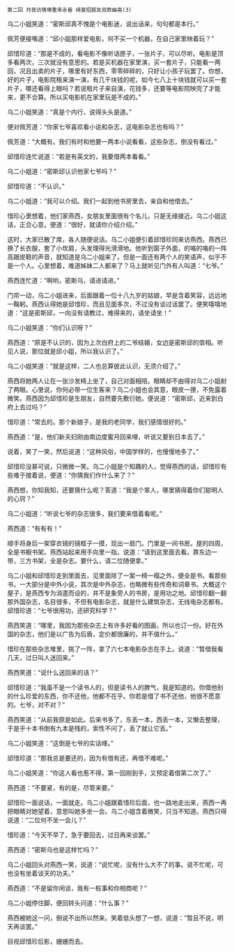     第二回 月夜访情俦重来永巷 绮宴招腻友双款幽斋(3) 

   乌二小姐笑道：“密斯邱真不愧是个电影迷，说出话来，句句都是本行。”

   佩芳便接嘴道：“邱小姐那样爱电影，何不买一个机器，在自己家里映着玩？”

   邱惜珍道：“那是不成的，看电影不像听话匣子，一张片子，可以尽听。电影是顶多看两次，三次就没有意思的。若是买机器在家里演，买一套片子，只能看一两回，况且出卖的片子，哪里有好东西，零零碎碎的，只好让小孩子玩罢了。你想，好的片子，电影院租来演一演，有几千块钱的呢，如今七八上十块钱就可以买一套片子，哪还看得上眼吗？若说租片子来自演，花钱多，还要等电影院映完了才能来，更不合算。所以买电影机在家里玩是不成的。”

   乌二小姐笑道：“真是个内行，说得头头是道。”

   便对佩芳道：“你家七爷喜欢看小说和杂志，这电影杂志也有吗？”

   佩芳道：“大概有。我们有时和他要一两本小说看看，这些杂志，倒没有看过。”

   邱惜珍连忙说道：“若是有英文的，我要借两本看看。”

   乌二小姐道：“密斯邱认识他家七爷吗？”

   邱惜珍道：“不认识。”

   乌二小姐道：“我可以介绍。我们一起到他书房里去，亲自和他借去。”

   惜珍心里想着，他们家燕西，女朋友里面很有个名儿，只是无缘接近。乌二小姐这话，正合心意。便道：“很好，就请你介绍介绍。”

   这时，大家已散了席，各人随便说话。乌二小姐便引着邱惜珍同来访燕西。燕西已换了长衣服，套了小坎肩，头发理得光滑滑地。他听到窗子外面，的咯的咯的一阵高跟皮鞋的声音，就知道是乌二小姐来了。但是一面还有两个人的笑语声，似乎不是一个人。心里想着，难道姊妹二人都来了？马上就听见门外有人叫道：“七爷。”

   燕西连忙道：“啊哟，密斯乌，请进请进。”

   门帘一动，乌二小姐进来，后面跟着一位十八九岁的姑娘，早是含着笑容，远远地一鞠躬。燕西认得她是邱惜珍，而且见面多次，不过没有谈过话罢了。便笑嘻嘻地道：“这是密斯邱，一向没有请教过，难得来的，请坐请坐！”

   乌二小姐笑道：“你们认识呀？”

   燕西道：“原是不认识的，因为上次白府上的二爷结婚，女边是密斯邱的傧相。听见人说，那位就是邱小姐，所以我认识了。”

   乌二小姐笑道：“就是这样，二人也总算彼此认识，无须介绍了。”

   燕西将她两人让在一张沙发椅上坐了，自己对面相陪。眼睛却不由得对乌二小姐射了两眼。心里说，你何必带一位生客来？乌二小姐也会其意，眼皮一撩，不免露着微笑。燕西因为邱惜珍是生朋友，自然要先敷衍她。便说道：“密斯邱，近来到白府上去过吗？”

   惜珍道：“常去的。那个新娘子，是我的老同学，我们感情很好的。”

   燕西道：“是，他们新夫妇刚由南边度蜜月回来哩，听说又要到日本去了。”

   说着，笑了一笑，然后说道：“这种风俗，中国学样的，也慢慢地多了。”

   邱惜珍没甚可说，只微微一笑。乌二小姐是个知趣的人，觉得燕西的话，邱惜珍有些难于接着说，便道：“你猜我们作什么来了？”

   燕西想，你知我知，还要猜什么呢？答道：“我是个笨人，哪里猜得着你们聪明人的心窍？”

   乌二小姐道：“听说七爷的杂志很多，我们要来借着看呢。”

   燕西道：“有有有！”

   顺手将身后一架穿衣镜的镜框子一摸，现出一扇门。门里是一间书房。屋的四周，全是书橱书架。燕西站起来用手向里一指，说道：“请到这里面去看。靠东边一带，三方书架，全是杂志。要什么，请二位随便拿。”

   乌二小姐和邱惜珍走到里面去，见里面除了一案一椅一榻之外，便全是书。看那些书，一大部分是中外小说，其次是中外杂志，也略微有些传奇和词章书。大概这个屋子，是燕西专为消遣而设的，并不是象旁人的书房，是用功之地。邱惜珍翻一翻那外国杂志，名目很多，不但有电影杂志，就是什么建筑杂志，无线电杂志都有。邱惜珍道：“七爷很用功，还研究科学？”

   燕西笑道：“哪里，我因为那些杂志上有许多好看的图画，所以也订一份。好在外国的杂志，他们是以广告为后盾，定价都很廉的，并不值什么。”

   惜珍在那些杂志堆里，挑了一阵，拿了六七本电影杂志在手上。说道：“暂借我看几天，过日叫人送回来。”

   燕西笑道：“说什么送回来的话？”

   邱惜珍道：“我虽不是一个读书人的，但是读书人的脾气，我是知道的。你借他别的什么珍爱的东西，你不还他，他都不在乎。你若是借了书不还他，他很不愿意的。七爷，对不对？”

   燕西笑道：“从前我原是如此。后来书多了，东丢一本，西丢一本，又懒去整理，于是乎十本书倒有九本是残的，索性不问了，丢了就让它丢。”

   乌二小姐笑道：“这倒是七爷的实话哩。”

   邱惜珍道：“那我总是要还的，因为有借有还，再借不难呢。”

   乌二小姐笑道：“你这人看也惹不得，第一回刚到手，又预定着借第二次了。”

   燕西道：“不要紧，有的是，尽管来要。”

   邱惜珍一面说话，一面就走。乌二小姐跟着惜珍后面，也一路地走出来，燕西一再把眼睛对她望着，意思叫她多坐一会。乌二小姐含着微笑，只当不知道。燕西只得说道：“二位何不坐一会儿？”

   惜珍道：“今天不早了，急于要回去，过日再来谈罢。”

   燕西道：“密斯乌也是这样忙吗？”

   乌二小姐回头对燕西一笑，说道：“说忙呢，没有什么大不了的事。说不忙呢，可也没有坐着谈天的功夫。”

   燕西道：“不是留你闲谈，我有一桩事和你相商呢？”

   乌二小姐停住脚，便回转头问道：“什么事？”

   燕西被她这一问，倒说不出所以然来。笑着低头想了一想，说道：“暂且不说，明天再谈罢。”

   目视邱惜珍后影，姗姗而去。

